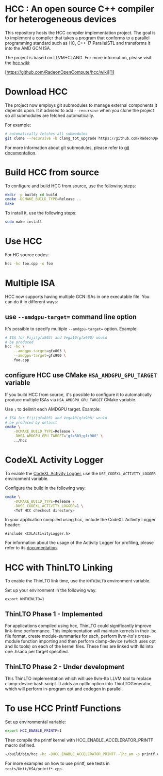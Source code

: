 HCC : An open source C++ compiler for heterogeneous devices
===========================================================
This repository hosts the HCC compiler implementation project. The goal is to 
implement a compiler that takes a program that conforms to a parallel programming 
standard such as HC, C++ 17 ParallelSTL and transforms it 
into the AMD GCN ISA.

The project is based on LLVM+CLANG. For more information, please visit the 
[hcc wiki][1]:

[https://github.com/RadeonOpenCompute/hcc/wiki][1]

Download HCC
============
The project now employs git submodules to manage external components it depends 
upon. It it advised to add `--recursive` when you clone the project so all 
submodules are fetched automatically.

For example:
```bash
# automatically fetches all submodules
git clone --recursive -b clang_tot_upgrade https://github.com/RadeonOpenCompute/hcc.git
```

For more information about git submodules, please refer to [git documentation][2].

Build HCC from source
=====================
To configure and build HCC from source, use the following steps:
```bash
mkdir -p build; cd build
cmake -DCMAKE_BUILD_TYPE=Release ..
make
```

To install it, use the following steps:
```bash
sudo make install
```

Use HCC
=======

For HC source codes:
```bash
hcc -hc foo.cpp -o foo
```

Multiple ISA
============

HCC now supports having multiple GCN ISAs in one executable file. You can do it 
in different ways:

use `--amdgpu-target=` command line option
------------------------------------------
It's possible to specify multiple `--amdgpu-target=` option. Example:

```bash
# ISA for Fiji(gfx803) and Vega10(gfx900) would 
# be produced
hcc -hc \
    --amdgpu-target=gfx803 \
    --amdgpu-target=gfx900 \
    foo.cpp
```

configure HCC use CMake `HSA_AMDGPU_GPU_TARGET` variable
---------------------------------------------------------
If you build HCC from source, it's possible to configure it to automatically
produce multiple ISAs via `HSA_AMDGPU_GPU_TARGET` CMake variable.

Use `;` to delimit each AMDGPU target. Example:

```bash
# ISA for Fiji(gfx803) and Vega10(gfx900) would 
# be produced by default
cmake \
    -DCMAKE_BUILD_TYPE=Release \
    -DHSA_AMDGPU_GPU_TARGET="gfx803;gfx900" \
    ../hcc
```

CodeXL Activity Logger
======================
To enable the [CodeXL Activity Logger][7], use the `USE_CODEXL_ACTIVITY_LOGGER` 
environment variable.

Configure the build in the following way: 

```bash
cmake \
    -DCMAKE_BUILD_TYPE=Release \
    -DUSE_CODEXL_ACTIVITY_LOGGER=1 \
    <ToT HCC checkout directory>
```

In your application compiled using hcc, include the CodeXL Activity Logger header:
```
#include <CXLActivityLogger.h>
```

For information about the usage of the Activity Logger for profiling, please 
refer to its [documentation][8].

HCC with ThinLTO Linking
========================
To enable the ThinLTO link time, use the `KMTHINLTO` environment variable.

Set up your environment in the following way:
```
export KMTHINLTO=1
```
ThinLTO Phase 1 - Implemented
-----------------------------
For applications compiled using hcc, ThinLTO could significantly improve link-time
performance. This implementation will maintain kernels in their .bc file format,
create module-summaries for each, perform llvm-lto's cross-module function importing
and then perform clamp-device (which uses opt and llc tools) on each of the
kernel files. These files are linked with lld into one .hsaco per target specified.

ThinLTO Phase 2 - Under development
-----------------------------------
This ThinLTO implementation which will use llvm-lto LLVM tool to replace
clamp-device bash script. It adds an optllc option into ThinLTOGenerator,
which will perform in-program opt and codegen in parallel.

To use HCC Printf Functions
===========================
Set up environmental variable:
```bash
export HCC_ENABLE_PRINTF=1
```

Then compile the printf kernel with HCC_ENABLE_ACCELERATOR_PRINTF macro defined.
```bash
~/build/bin/hcc -hc -DHCC_ENABLE_ACCELERATOR_PRINTF -lhc_am -o printf.out ~/hcc/tests/Unit/HSA/printf.cpp
```

For more examples on how to use printf, see tests in `tests/Unit/HSA/printf*.cpp`.

[//]: # (References)
[1]: https://github.com/RadeonOpenCompute/hcc/wiki
[2]: https://git-scm.com/book/en/v2/Git-Tools-Submodules
[7]: https://github.com/RadeonOpenCompute/ROCm-Profiler/tree/master/CXLActivityLogger
[8]: https://github.com/RadeonOpenCompute/ROCm-Profiler/blob/master/CXLActivityLogger/doc/AMDTActivityLogger.pdf
